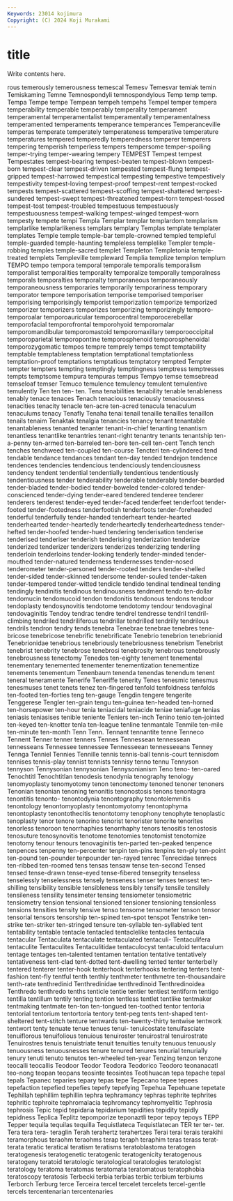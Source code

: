 ```yaml
---
Keywords: 23014 kojimura
Copyright: (C) 2024 Koji Murakami
---
```


# title

Write contents here.



rous temerously temerousness temescal Temesv Temesvar
temiak temin Temiskaming Temne Temnospondyli temnospondylous Temp temp temp. Tempa
Tempe tempe Tempean tempeh tempehs Tempel temper tempera temperability temperable
temperably temperality temperament temperamental temperamentalist temperamentally temperamentalness temperamented temperaments temperance
temperances Temperanceville temperas temperate temperately temperateness temperative temperature temperatures tempered
temperedly temperedness temperer temperers tempering temperish temperless tempers tempersome temper-spoiling
temper-trying temper-wearing tempery TEMPEST Tempest tempest Tempestates tempest-bearing tempest-beaten tempest-blown
tempest-born tempest-clear tempest-driven tempested tempest-flung tempest-gripped tempest-harrowed tempestical tempesting tempestive
tempestively tempestivity tempest-loving tempest-proof tempest-rent tempest-rocked tempests tempest-scattered tempest-scoffing tempest-shattered
tempest-sundered tempest-swept tempest-threatened tempest-torn tempest-tossed tempest-tost tempest-troubled tempestuous tempestuously tempestuousness
tempest-walking tempest-winged tempest-worn tempesty tempete tempi Templa Templar templar templardom
templarism templarlike templarlikeness templars templary Templas template templater templates Temple
temple temple-bar temple-crowned templed templeful temple-guarded temple-haunting templeless templelike Templer
temple-robbing temples temple-sacred templet Templeton Templetonia temple-treated templets Templeville templeward
Templia templize templon templum TEMPO tempo tempora temporal temporale temporalis
temporalism temporalist temporalities temporality temporalize temporally temporalness temporals temporalties temporalty
temporaneous temporaneously temporaneousness temporaries temporarily temporariness temporary temporator tempore temporisation
temporise temporised temporiser temporising temporisingly temporist temporization temporize temporized temporizer
temporizers temporizes temporizing temporizingly temporo- temporoalar temporoauricular temporocentral temporocerebellar temporofacial
temporofrontal temporohyoid temporomalar temporomandibular temporomastoid temporomaxillary temporooccipital temporoparietal temporopontine temporosphenoid
temporosphenoidal temporozygomatic tempos tempre temprely temps tempt temptability temptable temptableness
temptation temptational temptationless temptation-proof temptations temptatious temptatory tempted Tempter tempter
tempters tempting temptingly temptingness temptress temptresses tempts temptsome tempura tempuras
tempus Tempyo temse temsebread temseloaf temser Temuco temulence temulency temulent
temulentive temulently Ten ten ten- ten. Tena tenabilities tenability tenable
tenableness tenably tenace tenaces Tenach tenacious tenaciously tenaciousness tenacities tenacity
tenacle ten-acre ten-acred tenacula tenaculum tenaculums tenacy Tenafly Tenaha tenai
tenail tenaille tenailles tenaillon tenails tenaim Tenaktak tenalgia tenancies tenancy
tenant tenantable tenantableness tenanted tenanter tenant-in-chief tenanting tenantism tenantless tenantlike
tenantries tenant-right tenantry tenants tenantship ten-a-penny ten-armed ten-barreled ten-bore ten-cell
ten-cent Tench tench tenches tenchweed ten-coupled ten-course Tencteri ten-cylindered tend
tendable tendance tendances tendant ten-day tended tendejon tendence tendences tendencies
tendencious tendenciously tendenciousness tendency tendent tendential tendentially tendentious tendentiously tendentiousness
tender tenderability tenderable tenderably tender-bearded tender-bladed tender-bodied tender-boweled tender-colored tender-conscienced
tender-dying tender-eared tendered tenderee tenderer tenderers tenderest tender-eyed tender-faced tenderfeet
tenderfoot tender-footed tender-footedness tenderfootish tenderfoots tender-foreheaded tenderful tenderfully tender-handed tenderheart
tender-hearted tenderhearted tender-heartedly tenderheartedly tenderheartedness tender-hefted tender-hoofed tender-hued tendering tenderisation
tenderise tenderised tenderiser tenderish tenderising tenderization tenderize tenderized tenderizer tenderizers
tenderizes tenderizing tenderling tenderloin tenderloins tender-looking tenderly tender-minded tender-mouthed tender-natured
tenderness tendernesses tender-nosed tenderometer tender-personed tender-rooted tenders tender-shelled tender-sided tender-skinned
tendersome tender-souled tender-taken tender-tempered tender-witted tendicle tendido tendinal tendineal tending
tendingly tendinitis tendinous tendinousness tendment tendo ten-dollar tendomucin tendomucoid tendon
tendonitis tendonous tendons tendoor tendoplasty tendosynovitis tendotome tendotomy tendour tendovaginal
tendovaginitis Tendoy tendrac tendre tendrel tendresse tendril tendril-climbing tendriled tendriliferous
tendrillar tendrilled tendrilly tendrilous tendrils tendron tendry tends tenebra Tenebrae
tenebrae tenebres tene-bricose tenebricose tenebrific tenebrificate Tenebrio tenebrion tenebrionid Tenebrionidae
tenebrious tenebriously tenebriousness tenebrism Tenebrist tenebrist tenebrity tenebrose tenebrosi tenebrosity
tenebrous tenebrously tenebrousness tenectomy Tenedos ten-eighty tenement tenemental tenementary tenemented
tenementer tenementization tenementize tenements tenementum Tenenbaum tenenda tenendas tenendum tenent
teneral teneramente Tenerife Teneriffe tenerity Tenes tenesmic tenesmus tenesmuses tenet
tenets tenez ten-fingered tenfold tenfoldness tenfolds ten-footed ten-forties teng ten-gauge
Tengdin tengere tengerite Tenggerese Tengler ten-grain tengu ten-guinea ten-headed ten-horned
ten-horsepower ten-hour tenia teniacidal teniacide teniae teniafuge tenias teniasis teniasises
tenible teniente Teniers ten-inch Tenino tenio ten-jointed ten-keyed ten-knotter tenla
ten-league tenline tenmantale Tenmile ten-mile ten-minute ten-month Tenn Tenn. Tennant
tennantite tenne Tenneco Tennent Tenner tenner tenners Tennes Tennessean tennessean
tennesseans Tennessee tennessee Tennesseean tennesseeans Tenney Tennga Tenniel Tennies Tennille
tennis tennis-ball tennis-court tennisdom tennises tennis-play tennist tennists tennisy tenno
tennu Tennyson tennyson Tennysonian tennysonian Tennysonianism Teno teno- ten-oared Tenochtitl
Tenochtitlan tenodesis tenodynia tenography tenology tenomyoplasty tenomyotomy tenon tenonectomy tenoned
tenoner tenoners Tenonian tenonian tenoning tenonitis tenonostosis tenons tenontagra tenontitis
tenonto- tenontodynia tenontography tenontolemmitis tenontology tenontomyoplasty tenontomyotomy tenontophyma tenontoplasty tenontothecitis
tenontotomy tenophony tenophyte tenoplastic tenoplasty tenor tenore tenorino tenorist tenorister
tenorite tenorites tenorless tenoroon tenorrhaphies tenorrhaphy tenors tenositis tenostosis tenosuture
tenosynovitis tenotome tenotomies tenotomist tenotomize tenotomy tenour tenours tenovaginitis ten-parted
ten-peaked tenpence tenpences tenpenny ten-percenter tenpin ten-pins tenpins ten-ply ten-point
ten-pound ten-pounder tenpounder ten-rayed tenrec Tenrecidae tenrecs ten-ribbed ten-roomed tens
tensas tensaw tense ten-second Tensed tensed tense-drawn tense-eyed tense-fibered tensegrity
tenseless tenselessly tenselessness tensely tenseness tenser tenses tensest ten-shilling tensibility
tensible tensibleness tensibly tensify tensile tensilely tensileness tensility tensimeter tensing
tensiometer tensiometric tensiometry tension tensional tensioned tensioner tensioning tensionless tensions
tensities tensity tensive tenso tensome tensometer tenson tensor tensorial tensors
tensorship ten-spined ten-spot tenspot Tenstrike ten-strike ten-striker ten-stringed tensure ten-syllable
ten-syllabled tent tentability tentable tentacle tentacled tentaclelike tentacles tentacula tentacular
Tentaculata tentaculate tentaculated tentaculi- Tentaculifera tentaculite Tentaculites Tentaculitidae tentaculocyst tentaculoid
tentaculum tentage tentages ten-talented tentamen tentation tentative tentatively tentativeness tent-clad
tent-dotted tent-dwelling tented tenter tenterbelly tentered tenterer tenter-hook tenterhook tenterhooks
tentering tenters tent-fashion tent-fly tentful tenth tenthly tenthmeter tenthmetre ten-thousandaire
tenth-rate tenthredinid Tenthredinidae tenthredinoid Tenthredinoidea Tenthredo tenthredo tenths tenticle tentie
tentier tentiest tentiform tentigo tentilla tentillum tentily tenting tention tentless
tentlet tentlike tentmaker tentmaking tentmate ten-ton ten-tongued ten-toothed tentor tentoria
tentorial tentorium tentortoria tentory tent-peg tents tent-shaped tent-sheltered tent-stitch tenture
tentwards ten-twenty-thirty tentwise tentwork tentwort tenty tenuate tenue tenues tenui-
tenuicostate tenuifasciate tenuiflorous tenuifolious tenuious tenuiroster tenuirostral tenuirostrate Tenuirostres tenuis
tenuistriate tenuit tenuities tenuity tenuous tenuously tenuousness tenuousnesses tenure tenured
tenures tenurial tenurially tenury tenuti tenuto tenutos ten-wheeled ten-year Tenzing
tenzon tenzone teocalli teocallis Teodoor Teodor Teodora Teodorico Teodoro teonanacatl
teo-nong teopan teopans teosinte teosintes Teotihuacan tepa tepache tepal tepals
Tepanec teparies tepary tepas tepe Tepecano tepee tepees tepefaction tepefied
tepefies tepefy tepefying Tepehua Tepehuane tepetate Tephillah tephillim tephillin tephra
tephramancy tephras tephrite tephrites tephritic tephroite tephromalacia tephromancy tephromyelitic Tephrosia
tephrosis Tepic tepid tepidaria tepidarium tepidities tepidity tepidly tepidness Teplica
Teplitz tepomporize teponaztli tepor tepoy tepoys TEPP Tepper tequila tequilas
tequilla Tequistlateca Tequistlatecan TER ter ter- ter. Tera tera tera-
teraglin Terah terahertz terahertzes Terai terai terais terakihi teramorphous teraohm
teraohms terap teraph teraphim teras terass terat- terata teratic teratical
teratism teratisms teratoblastoma teratogen teratogenesis teratogenetic teratogenic teratogenicity teratogenous teratogeny
teratoid teratologic teratological teratologies teratologist teratology teratoma teratomas teratomata teratomatous
teratophobia teratoscopy teratosis Terbecki terbia terbias terbic terbium terbiums Terborch
Terburg terce Terceira tercel tercelet tercelets tercel-gentle tercels tercentenarian tercentenaries
